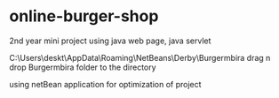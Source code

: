 # online-burger-shop
2nd year mini project using java web page, java servlet

C:\Users\deskt\AppData\Roaming\NetBeans\Derby\Burgermbira
drag n drop Burgermbira folder to the directory

using netBean application for optimization of project
